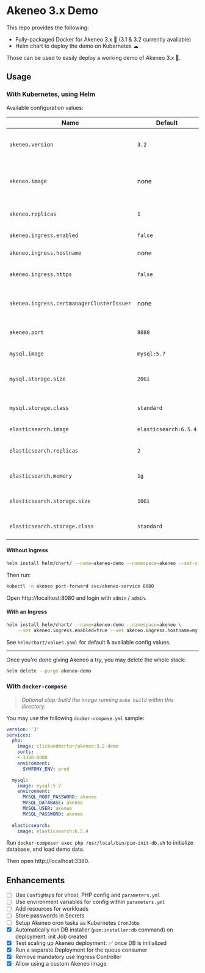 # Akeneo 3.x Demo

This repo provides the following:

* Fully-packaged Docker for Akeneo 3.x 🐳 (3.1 & 3.2 currently available)
* Helm chart to deploy the demo on Kubernetes ☁

Those can be used to easily deploy a working demo of Akeneo 3.x 🚀.

## Usage

### With Kubernetes, using Helm

Available configuration values:

| Name | Default | Info |
|---|---|---|
| `akeneo.version` | `3.2` | Version to install / use (must be >= 3.1) |
| `akeneo.image` | none | Custom Docker image to use (must listen for HTTP) |
| `akeneo.replicas` | `1` | Number of Akeneo instances |
| `akeneo.ingress.enabled` | `false` | Enable use of Ingress |
| `akeneo.ingress.hostname` | none | Hostname for Ingress |
| `akeneo.ingress.https` | `false` | Enable HTTPS for Ingress |
| `akeneo.ingress.certmanagerClusterIssuer` | none | Cert Manager Cluster Issuer name |
| `akeneo.port` | `8080` | HTTP port the image is listening on |
| `mysql.image` | `mysql:5.7` | MySQL image to use |
| `mysql.storage.size` | `20Gi` | Size of MySQL Persistent Volume |
| `mysql.storage.class` | `standard` | Storage Class of MySQL PV |
| `elasticsearch.image` | `elasticsearch:6.5.4` | Elasticsearch image to use |
| `elasticsearch.replicas` | `2` | Elasticsearch nodes (must be >= 2) |
| `elasticsearch.memory` | `1g` | Memory allocated per ES node |
| `elasticsearch.storage.size` | `10Gi` | Size of ES Persistent Volume |
| `elasticsearch.storage.class` | `standard` | Storage Class of ES PV |

#### Without Ingress

```bash
helm install helm/chart/ --name=akeneo-demo --namespace=akeneo --set-string akeneo.version=3.2
```

Then run:

```bash
kubectl -n akeneo port-forward svc/akeneo-service 8080
```

Open http://localhost:8080 and login with `admin` / `admin`.

#### With an Ingress

```bash
helm install helm/chart/ --name=akeneo-demo --namespace=akeneo \
    --set akeneo.ingress.enabled=true --set akeneo.ingress.hostname=my.host.name
```

See `helm/chart/values.yaml` for default & available config values.

---

Once you're done giving Akeneo a try, you may delete the whole stack:

```bash
helm delete --purge akeneo-demo
```

### With `docker-compose`

> _Optional step: build the image running `make build` within this directory._

You may use the following `docker-compose.yml` sample:

```yaml
version: '3'
services:
  php:
    image: clickandmortar/akeneo:3.2-demo
    ports:
    - 3380:8080
    environment:
      SYMFONY_ENV: prod

  mysql:
    image: mysql:5.7
    environment:
      MYSQL_ROOT_PASSWORD: akeneo
      MYSQL_DATABASE: akeneo
      MYSQL_USER: akeneo
      MYSQL_PASSWORD: akeneo
  
  elasticsearch:
    image: elasticsearch:6.5.4
```

Run `docker-composer exec php /usr/local/bin/pim-init-db.sh` to initialize database, and load demo data.

Then open http://localhost:3380.

## Enhancements

- [ ] Use `ConfigMap`s for vhost, PHP config and `parameters.yml`
- [ ] Use environment variables for config within `parameters.yml`
- [ ] Add resources for workloads
- [ ] Store passwords in Secrets
- [ ] Setup Akeneo cron tasks as Kubernetes `CronJob`s
- [x] Automatically run DB installer (`pim:installer:db` command) on deployment: init Job created
- [x] Test scaling up Akeneo deployment: ✅ once DB is initialized
- [x] Run a separate Deployment for the queue consumer
- [x] Remove mandatory use Ingress Controller
- [x] Allow using a custom Akeneo image
